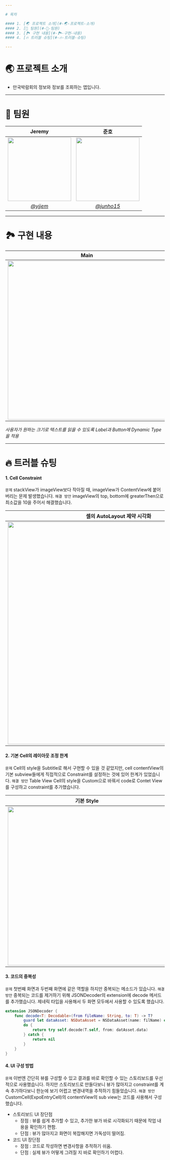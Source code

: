 ```yaml
---

# 목차

#### 1. [🌏 프로젝트 소개](#-🌏-프로젝트-소개)
#### 2. [👥 팀원](#-👥-팀원)
#### 3. [🏞 구현 내용](#-🏞-구현-내용)
#### 4. [🔥 트러블 슈팅](#-🔥-트러블-슈팅)

---
```


# 🌏 프로젝트 소개
* 만국박람회의 정보와 정보를 조회하는 앱입니다.

---

# 👥 팀원

| <center> Jeremy | <center> 준호 |
| -------- | ---------|
| <a href="https://ibb.co/K6tWhrT"><img src="https://i.imgur.com/RbVTB47.jpg" border="0" width="200"></a>  | <img src="https://user-images.githubusercontent.com/88357373/197145292-c806a131-bd9d-47ca-8b2a-8842f748f63f.png" width="200"/>
  | <center>[*@yjjem*](https://github.com/yjjem)</center> |[<center>*@junho15*](https://github.com/junho15) </center> |
---

# 🏞 구현 내용

| <center>Main</center> | <center>Accessibility</center>|
| -------- | -------- |
| <center><img src="expo_main_221028.gif" height="500px"/></center>|  <center><img src="expo_accessibility_221028.gif" height="500px"/></center>    |

*사용자가 원하는 크기로 텍스트를 읽을 수 있도록 Label과 Button에 Dynamic Type을 적용*

---
# 🔥 트러블 슈팅

#### 1. Cell Constraint
`문제` stackView가 imageView보다 작아질 때, imageView가 ContentView에 붙어버리는 문제 발생했습니다.
`해결 방안` imageView의 top, bottom에 greaterThen으로 최소값을 10을 주어서 해결했습니다.
    
| <center> 셀의 AutoLayout 제약 시각화 </center> |
| -------- |
| <center><img src="https://i.imgur.com/oMLrCVf.png" width="700px"/></center>     |

    
#### 2. 기본 Cell의 레이아웃 조정 한계

`문제` Cell의 style을 Subtitle로 해서 구현할 수 있을 것 같았지만, cell contentView의 기본 subview들에게 직접적으로 Constraint를 설정하는 것에 있어 한계가 있었습니다.
`해결 방안` Table View Cell의 style을 Custom으로 바꿔서 code로 Contet View를 구성하고 constraint를 추가했습니다.

|<center> 기본 Style </center>| <center> 커스텀 Style </center>|
| -------- | -------- |
| <center><img src="https://i.imgur.com/JlMnXqV.jpg" height="500"/></center>     | <center><img src="https://i.imgur.com/LwSUILC.png" height="500"/></center>|

#### 3. 코드의 중복성
`문제` 첫번째 화면과 두번째 화면에 같은 역할을 하지만 중복되는 메소드가 있습니다.
`해결 방안`
중복되는 코드를 제거하기 위해 JSONDecoder의 extension에 decode 메서드를 추가했습니다. 제네릭 타입을 사용해서 두 화면 모두에서 사용할 수 있도록 했습니다.
    
```swift
extension JSONDecoder {
    func decode<T: Decodable>(from fileName: String, to: T) -> T? 
        guard let dataAsset: NSDataAsset = NSDataAsset(name: filName) else { return nil }
        do {
            return try self.decode(T.self, from: datAsset.data)
        } catch {
            return nil
        }
    }
}
```
    
#### 4. UI 구성 방법
`문제` 이번엔 간단히 뷰를 구성할 수 있고 결과를 바로 확인할 수 있는 스토리보드를 우선적으로 사용했습니다. 하지만 스토리보드로 만들다보니 뷰가 많아지고 constraint를 계속 추가하다보니 한눈에 보기 어렵고 변경내역을 추적하기 힘들었습니다.
`해결 방안` CustomCell(ExpoEntryCell)의 contentView의 sub view는 코드를 사용해서 구성했습니다.

* 스토리보드 UI 장단점
    - 장점 : 뷰를 쉽게 추가할 수 있고, 추가한 뷰가 바로 시각화되기 때문에 작업 내용을 확인하기 편함.
    - 단점 : 뷰가 많아지고 화면이 복잡해지면 가독성이 떨어짐.
* 코드 UI 장단점
    - 장점 : 코드로 작성하면 변경사항을 추적하기 쉬움.
    - 단점 : 실제 뷰가 어떻게 그려질 지 바로 확인하기 어렵다.
    

